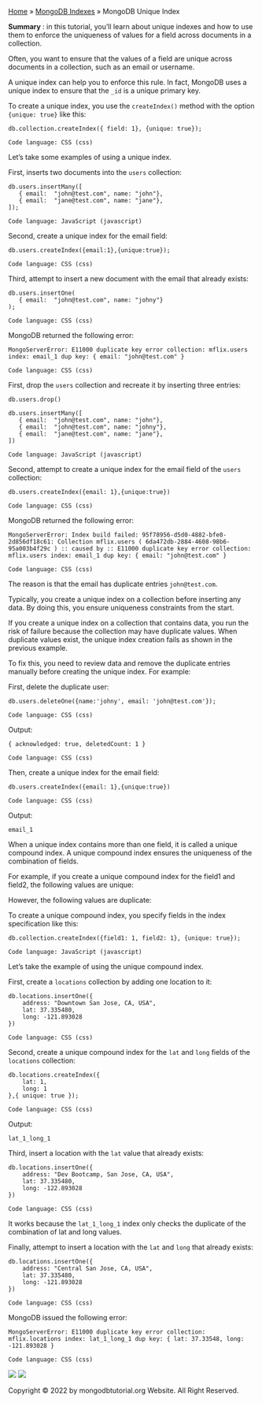 

[Home](https://www.mongodbtutorial.org/) » [MongoDB
Indexes](https://www.mongodbtutorial.org/mongodb-indexes/) » MongoDB Unique
Index



 **Summary** : in this tutorial, you’ll learn about unique indexes and how to
use them to enforce the uniqueness of values for a field across documents in a
collection.



Often, you want to ensure that the values of a field are unique across
documents in a collection, such as an email or username.



A unique index can help you to enforce this rule. In fact, MongoDB uses a
unique index to ensure that the `_id` is a unique primary key.



To create a unique index, you use the `createIndex()` method with the option
`{unique: true}` like this:


    
    
    db.collection.createIndex({ field: 1}, {unique: true});
    
    Code language: CSS (css)



Let’s take some examples of using a unique index.



First, inserts two documents into the `users` collection:


    
    
    db.users.insertMany([
       { email:  "john@test.com", name: "john"},
       { email:  "jane@test.com", name: "jane"},
    ]);
    
    Code language: JavaScript (javascript)



Second, create a unique index for the email field:


    
    
    db.users.createIndex({email:1},{unique:true});
    
    Code language: CSS (css)



Third, attempt to insert a new document with the email that already exists:


    
    
    db.users.insertOne(
       { email:  "john@test.com", name: "johny"}
    );
    
    Code language: CSS (css)



MongoDB returned the following error:


    
    
    MongoServerError: E11000 duplicate key error collection: mflix.users index: email_1 dup key: { email: "john@test.com" }
    
    Code language: CSS (css)



First, drop the `users` collection and recreate it by inserting three entries:


    
    
    db.users.drop()
    
    db.users.insertMany([
       { email:  "john@test.com", name: "john"},
       { email:  "john@test.com", name: "johny"},
       { email:  "jane@test.com", name: "jane"},
    ])
    
    Code language: JavaScript (javascript)



Second, attempt to create a unique index for the email field of the `users`
collection:


    
    
    db.users.createIndex({email: 1},{unique:true})
    
    Code language: CSS (css)



MongoDB returned the following error:


    
    
    MongoServerError: Index build failed: 95f78956-d5d0-4882-bfe0-2d856df18c61: Collection mflix.users ( 6da472db-2884-4608-98b6-95a003b4f29c ) :: caused by :: E11000 duplicate key error collection: mflix.users index: email_1 dup key: { email: "john@test.com" }
    
    Code language: CSS (css)



The reason is that the email has duplicate entries `john@test.com`.



Typically, you create a unique index on a collection before inserting any
data. By doing this, you ensure uniqueness constraints from the start.



If you create a unique index on a collection that contains data, you run the
risk of failure because the collection may have duplicate values. When
duplicate values exist, the unique index creation fails as shown in the
previous example.



To fix this, you need to review data and remove the duplicate entries manually
before creating the unique index. For example:



First, delete the duplicate user:


    
    
    db.users.deleteOne({name:'johny', email: 'john@test.com'});
    
    Code language: CSS (css)



Output:


    
    
    { acknowledged: true, deletedCount: 1 }
    
    Code language: CSS (css)



Then, create a unique index for the email field:


    
    
    db.users.createIndex({email: 1},{unique:true})
    
    Code language: CSS (css)



Output:


    
    
    email_1



When a unique index contains more than one field, it is called a unique
compound index. A unique compound index ensures the uniqueness of the
combination of fields.



For example, if you create a unique compound index for the field1 and field2,
the following values are unique:



However, the following values are duplicate:



To create a unique compound index, you specify fields in the index
specification like this:


    
    
    db.collection.createIndex({field1: 1, field2: 1}, {unique: true});
    
    Code language: JavaScript (javascript)



Let’s take the example of using the unique compound index.



First, create a `locations` collection by adding one location to it:


    
    
    db.locations.insertOne({
    	address: "Downtown San Jose, CA, USA",
    	lat: 37.335480,
    	long: -121.893028
    })
    
    Code language: CSS (css)



Second, create a unique compound index for the `lat` and `long` fields of the
`locations` collection:


    
    
    db.locations.createIndex({
    	lat: 1,
    	long: 1
    },{ unique: true });
    
    Code language: CSS (css)



Output:


    
    
    lat_1_long_1



Third, insert a location with the `lat` value that already exists:


    
    
    db.locations.insertOne({
    	address: "Dev Bootcamp, San Jose, CA, USA",
    	lat: 37.335480,
    	long: -122.893028
    })
    
    Code language: CSS (css)



It works because the `lat_1_long_1` index only checks the duplicate of the
combination of lat and long values.



Finally, attempt to insert a location with the `lat` and `long` that already
exists:


    
    
    db.locations.insertOne({
    	address: "Central San Jose, CA, USA",
    	lat: 37.335480,
    	long: -121.893028
    })
    
    Code language: CSS (css)



MongoDB issued the following error:


    
    
    MongoServerError: E11000 duplicate key error collection: mflix.locations index: lat_1_long_1 dup key: { lat: 37.33548, long: -121.893028 }
    
    Code language: CSS (css)

![](https://www.mongodbtutorial.org/wp-content/themes/evolution/img/left.svg)
![](https://www.mongodbtutorial.org/wp-content/themes/evolution/img/right.svg)


Copyright © 2022 by mongodbtutorial.org Website. All Right Reserved.

